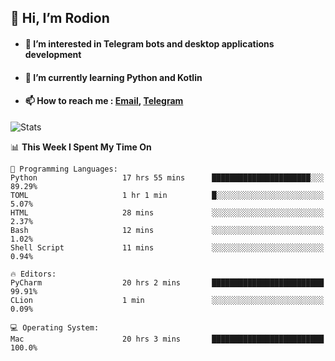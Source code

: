 ## 👋 Hi, I’m Rodion
- #### 👀 I’m interested in Telegram bots and desktop applications development
- #### 🌱 I’m currently learning Python and Kotlin
- #### 📫 How to reach me : [Email](mailto:me@lavn.ml), [Telegram](https://t.me/fast_geek)

![Stats](https://github-readme-stats.vercel.app/api?username=fast-geek&show_icons=true&theme=react&hide=issues&count_private=true&layout=compact)


<!--START_SECTION:waka-->
📊 **This Week I Spent My Time On** 

```text
💬 Programming Languages: 
Python                   17 hrs 55 mins      ██████████████████████░░░   89.29% 
TOML                     1 hr 1 min          █░░░░░░░░░░░░░░░░░░░░░░░░   5.07% 
HTML                     28 mins             ░░░░░░░░░░░░░░░░░░░░░░░░░   2.37% 
Bash                     12 mins             ░░░░░░░░░░░░░░░░░░░░░░░░░   1.02% 
Shell Script             11 mins             ░░░░░░░░░░░░░░░░░░░░░░░░░   0.94%

🔥 Editors: 
PyCharm                  20 hrs 2 mins       █████████████████████████   99.91% 
CLion                    1 min               ░░░░░░░░░░░░░░░░░░░░░░░░░   0.09%

💻 Operating System: 
Mac                      20 hrs 3 mins       █████████████████████████   100.0%

```


<!--END_SECTION:waka-->
